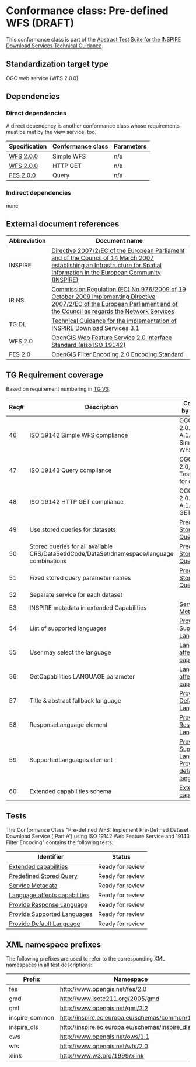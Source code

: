 # Conformance class: Pre-defined WFS (DRAFT)

This conformance class is part of the [Abstract Test Suite for the INSPIRE Download Services Technical Guidance](http://inspire.ec.europa.eu/id/ats/download-wfs/3.1).

## Standardization target type

OGC web service (WFS 2.0.0)

## Dependencies

### Direct dependencies

A direct dependency is another conformance class whose requirements must be met by the view service, too.

| Specification | Conformance class | Parameters | 
| ------------- | ----------------- | ---------- |
| [WFS 2.0.0](#ref_WFS) | Simple WFS | n/a |
| [WFS 2.0.0](#ref_WFS) | HTTP GET | n/a |
| [FES 2.0.0](#ref_FES) | Query | n/a |

### Indirect dependencies

none
 
## External document references

| Abbreviation | Document name                       |
| ------------ | ----------------------------------- |
| INSPIRE <a name="ref_INSPIRE"></a> | [Directive 2007/2/EC of the European Parliament and of the Council of 14 March 2007 establishing an Infrastructure for Spatial Information in the European Community (INSPIRE)](http://eur-lex.europa.eu/legal-content/EN/TXT/PDF/?uri=CELEX:32007L0002&from=EN)
| IR NS <a name="ref_IR_NS"></a>   | [Commission Regulation (EC) No 976/2009 of 19 October 2009 implementing Directive 2007/2/EC of the European Parliament and of the Council as regards the Network Services](http://eur-lex.europa.eu/legal-content/EN/TXT/PDF/?uri=CELEX:32009R0976&from=EN)
| TG DL <a name="ref_TG_DL"></a>   | [Technical Guidance for the implementation of INSPIRE Download Services 3.1](http://inspire.ec.europa.eu/documents/Network_Services/Technical_Guidance_Download_Services_v3.1.pdf)
| WFS 2.0 <a name="ref_WFS"></a> | [OpenGIS Web Feature Service 2.0 Interface Standard (also ISO 19142)](http://portal.opengeospatial.org/files/?artifact_id=39967)
| FES 2.0 <a name="ref_FES"></a> | [OpenGIS Filter Encoding 2.0 Encoding Standard](http://portal.opengeospatial.org/files/?artifact_id=39968)

## TG Requirement coverage

Based on requirement numbering in [TG VS](#ref_TG_VS).

| Req#   | Description                          | Covered by test(s)                 | IR reference(s)                  |
| ------ | ------------------------------------ | ---------------------------------- | -------------------------------- |
| 46     | ISO 19142 Simple WFS compliance      | OGC WFS 2.0.0, A.1.1 Simple WFS    | n/a |
| 47     | ISO 19143 Query compliance           | OGC FES 2.0, A.1 Test cases for query | n/a |
| 48     | ISO 19142 HTTP GET compliance        | OGC WFS 2.0.0, A.1.5 HTTP GET      | n/a |
| 49     | Use stored queries for datasets      | [Predefined Stored Query](http://inspire.ec.europa.eu/id/ats/download-wfs/3.1/wfs-pre-defined/predefined-stored-query) | |
| 50     | Stored queries for all available CRS/DataSetIdCode/DataSetIdnamespace/language combinations | [Predefined Stored Query](http://inspire.ec.europa.eu/id/ats/download-wfs/3.1/wfs-pre-defined/predefined-stored-query) | |
| 51     | Fixed stored query parameter names   | [Predefined Stored Query](http://inspire.ec.europa.eu/id/ats/download-wfs/3.1/wfs-pre-defined/predefined-stored-query) | |
| 52     | Separate service for each dataset    | | |
| 53     | INSPIRE metadata in extended Capabilities | [Service Metadata](http://inspire.ec.europa.eu/id/ats/download-wfs/3.1/wfs-pre-defined/service-metadata) | |
| 54     | List of supported languages          | [Provide Supported Languages](http://inspire.ec.europa.eu/id/ats/download-wfs/3.1/wfs-pre-defined/provide-supported-languages) | |
| 55     | User may select the language         | [Language affects capabilities](http://inspire.ec.europa.eu/id/ats/download-wfs/3.1/wfs-pre-defined/language-affects-capabilities) | |
| 56     | GetCapabilities LANGUAGE parameter   | [Language affects capabilities](http://inspire.ec.europa.eu/id/ats/download-wfs/3.1/wfs-pre-defined/language-affects-capabilities) | |
| 57     | Title & abstract fallback language   | [Provide Default Language](http://inspire.ec.europa.eu/id/ats/download-wfs/3.1/wfs-pre-defined/provide-default-language) | |
| 58     | ResponseLanguage element             | [Provide Response Language](http://inspire.ec.europa.eu/id/ats/download-wfs/3.1/wfs-pre-defined/provide-response-language) | |
| 59     | SupportedLanguages element           | [Provide Supported Languages](http://inspire.ec.europa.eu/id/ats/download-wfs/3.1/wfs-pre-defined/provide-supported-languages), [Provide default language](http://inspire.ec.europa.eu/id/ats/download-wfs/3.1/wfs-pre-defined/provide-default-language) | |
| 60     | Extended capabilities schema         | [Extended capabilities](http://inspire.ec.europa.eu/id/ats/download-wfs/3.1/wfs-pre-defined/extended-capabilities) | |

## Tests

The Conformance Class "Pre-defined WFS: Implement Pre-Defined Dataset Download Service ('Part A') using ISO 19142 Web Feature Service and 19143 Filter Encoding" contains the following tests:

| Identifier                                                        | Status   |
| ----------------------------------------------------------------- | -------- |
| [Extended capabilities](http://inspire.ec.europa.eu/id/ats/download-wfs/3.1/wfs-pre-defined/extended-capabilities) | Ready for review |
| [Predefined Stored Query](http://inspire.ec.europa.eu/id/ats/download-wfs/3.1/wfs-pre-defined/predefined-stored-query) | Ready for review    |
| [Service Metadata](http://inspire.ec.europa.eu/id/ats/download-wfs/3.1/wfs-pre-defined/service-metadata)   | Ready for review    |
| [Language affects capabilities](http://inspire.ec.europa.eu/id/ats/download-wfs/3.1/wfs-pre-defined/language-affects-capabilities) | Ready for review |
| [Provide Response Language](http://inspire.ec.europa.eu/id/ats/download-wfs/3.1/wfs-pre-defined/provide-response-language)    | Ready for review    |
| [Provide Supported Languages](http://inspire.ec.europa.eu/id/ats/download-wfs/3.1/wfs-pre-defined/provide-supported-languages)   | Ready for review    |
| [Provide Default Language](http://inspire.ec.europa.eu/id/ats/download-wfs/3.1/wfs-pre-defined/provide-default-language) | Ready for review |

## XML namespace prefixes <a name="namespaces"></a>

The following prefixes are used to refer to the corresponding XML namespaces in all test descriptions:

Prefix         | Namespace
-------------- | -------------------------------------------------
fes | http://www.opengis.net/fes/2.0
gmd | http://www.isotc211.org/2005/gmd
gml | http://www.opengis.net/gml/3.2
inspire\_common| http://inspire.ec.europa.eu/schemas/common/1.0
inspire\_dls   | http://inspire.ec.europa.eu/schemas/inspire_dls/1.0
ows | http://www.opengis.net/ows/1.1
wfs | http://www.opengis.net/wfs/2.0
xlink          | http://www.w3.org/1999/xlink
